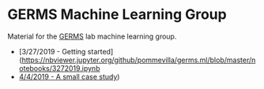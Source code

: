 # GERMS Machine Learning Group

Material for the [GERMS](http://germslab.org/) lab machine learning group.

* [3/27/2019 - Getting started](https://nbviewer.jupyter.org/github/pommevilla/germs.ml/blob/master/notebooks/3272019.ipynb
* [4/4/2019 - A small case study](https://nbviewer.jupyter.org/github/pommevilla/germs.ml/blob/master/notebooks/04032019.ipynb))
